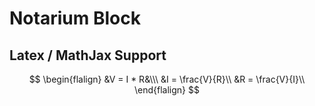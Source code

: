 # Notarium Block

## Latex / MathJax Support

$$
\begin{flalign}
&V = I * R&\\\
&I = \frac{V}{R}\\
&R = \frac{V}{I}\\
\end{flalign}
$$
